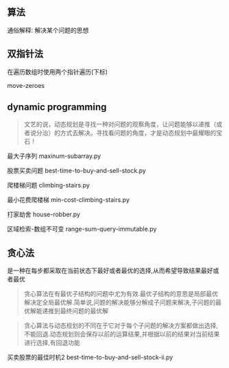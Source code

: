 ## 算法
通俗解释: 解决某个问题的思想

## 双指针法
在遍历数组时使用两个指针遍历(下标)


move-zeroes

## dynamic programming
> 文艺的说，动态规划是寻找一种对问题的观察角度，让问题能够以递推（或者说分治）的方式去解决。寻找看问题的角度，才是动态规划中最耀眼的宝石！

最大子序列 maxinum-subarray.py
 
股票买卖问题 best-time-to-buy-and-sell-stock.py

爬楼梯问题 climbing-stairs.py

最小花费爬楼梯 min-cost-climbing-stairs.py

打家劫舍 house-robber.py

区域检索-数组不可变 range-sum-query-immutable.py


## 贪心法

是一种在每步都采取在当前状态下最好或者最优的选择,从而希望导致结果最好或者最优

> 贪心算法在有最优子结构的问题中尤为有效.最优子结构的意思是局部最优解决定全局最优解.简单说,问题的解决能够分解成子问题来解决,子问题的最优解能递推到最终问题的最优解

> 贪心算法与动态规划的不同在于它对于每个子问题的解决方案都做出选择,不能回退.动态规划则会保存以前的运算结果,并根据以前的结果对当前结果进行选择,有回退功能

买卖股票的最佳时机2 best-time-to-buy-and-sell-stock-ii.py
